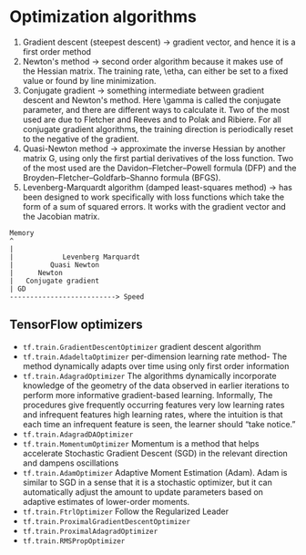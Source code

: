 # Optimization algorithms

1. Gradient descent (steepest descent) -> gradient vector, and hence it is a first order method
2. Newton's method -> second order algorithm because it makes use of the Hessian matrix. The training rate, \etha, can either be set to a fixed value or found by line minimization.
3. Conjugate gradient -> something intermediate between gradient descent and Newton's method. Here \gamma is called the conjugate parameter, and there are different ways to calculate it. Two of the most used are due to Fletcher and Reeves and to Polak and Ribiere. For all conjugate gradient algorithms, the training direction is periodically reset to the negative of the gradient.
4. Quasi-Newton method -> approximate the inverse Hessian by another matrix G, using only the first partial derivatives of the loss function. Two of the most used are the Davidon–Fletcher–Powell formula (DFP) and the Broyden–Fletcher–Goldfarb–Shanno formula (BFGS).
5. Levenberg-Marquardt algorithm (damped least-squares method) -> has been designed to work specifically with loss functions which take the form of a sum of squared errors. It works with the gradient vector and the Jacobian matrix.

```
Memory
^
|
|            Levenberg Marquardt
|         Quasi Newton
|      Newton
|   Conjugate gradient
| GD
--------------------------> Speed
```



## TensorFlow optimizers
- `tf.train.GradientDescentOptimizer` gradient descent algorithm
- `tf.train.AdadeltaOptimizer`  per-dimension learning rate method- The method dynamically adapts over time using only first order information
- `tf.train.AdagradOptimizer` The algorithms dynamically incorporate knowledge of the geometry of the data observed in earlier iterations to perform more informative gradient-based learning. Informally, The procedures give frequently occurring features very low learning rates and infrequent features high learning rates, where the intuition is that each time an infrequent feature is seen, the learner should “take notice.”
- `tf.train.AdagradDAOptimizer`
- `tf.train.MomentumOptimizer` Momentum is a method that helps accelerate Stochastic Gradient Descent (SGD) in the relevant direction and dampens oscillations
- `tf.train.AdamOptimizer` Adaptive Moment Estimation (Adam). Adam is similar to SGD in a sense that it is a stochastic optimizer, but it can automatically adjust the amount to update parameters based on adaptive estimates of lower-order moments.
- `tf.train.FtrlOptimizer` Follow the Regularized Leader
- `tf.train.ProximalGradientDescentOptimizer`
- `tf.train.ProximalAdagradOptimizer`
- `tf.train.RMSPropOptimizer`
